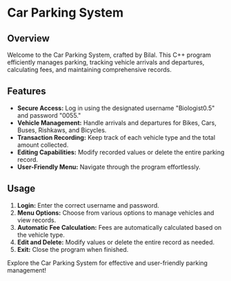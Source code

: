 # Car Parking System

## Overview
Welcome to the Car Parking System, crafted by Bilal. This C++ program efficiently manages parking, tracking vehicle arrivals and departures, calculating fees, and maintaining comprehensive records.

## Features
- **Secure Access:** Log in using the designated username "Biologist0.5" and password "0055."
- **Vehicle Management:** Handle arrivals and departures for Bikes, Cars, Buses, Rishkaws, and Bicycles.
- **Transaction Recording:** Keep track of each vehicle type and the total amount collected.
- **Editing Capabilities:** Modify recorded values or delete the entire parking record.
- **User-Friendly Menu:** Navigate through the program effortlessly.

## Usage
1. **Login:** Enter the correct username and password.
2. **Menu Options:** Choose from various options to manage vehicles and view records.
3. **Automatic Fee Calculation:** Fees are automatically calculated based on the vehicle type.
4. **Edit and Delete:** Modify values or delete the entire record as needed.
5. **Exit:** Close the program when finished.

Explore the Car Parking System for effective and user-friendly parking management!

